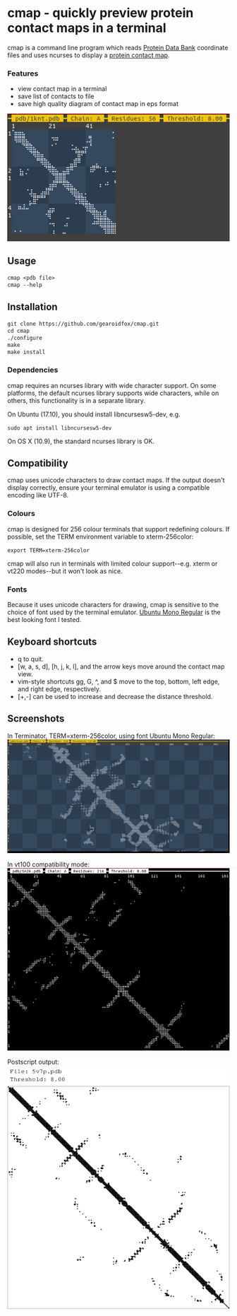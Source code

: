 # cmap - quickly preview protein contact maps in a terminal

cmap is a command line program which reads [Protein Data Bank](http://pdb101.rcsb.org/learn/guide-to-understanding-pdb-data/introduction) coordinate files and uses ncurses to display a [protein contact map](https://en.wikipedia.org/wiki/Protein_contact_map).

### Features

- view contact map in a terminal
- save list of contacts to file
- save high quality diagram of contact map in eps format

![Screenshot](screenshots/screenshot1.png?raw=true)

## Usage

    cmap <pdb file>
    cmap --help

## Installation

    git clone https://github.com/gearoidfox/cmap.git
    cd cmap
    ./configure
    make
    make install

### Dependencies

cmap requires an ncurses library with wide character support. On some platforms, the default ncurses library supports wide characters, while on others, this functionality is in a separate library.

On Ubuntu (17.10), you should install libncursesw5-dev, e.g.

    sudo apt install libncursesw5-dev

On OS X (10.9), the standard ncurses library is OK.

## Compatibility

cmap uses unicode characters to draw contact maps. If the output doesn't display correctly, ensure your terminal emulator is using a compatible encoding like UTF-8. 

### Colours

cmap is designed for 256 colour terminals that support redefining colours. If possible, set the TERM environment variable to xterm-256color:

    export TERM=xterm-256color

cmap will also run in terminals with limited colour support--e.g. xterm or vt220 modes--but it won't look as nice. 

### Fonts

Because it uses unicode characters for drawing, cmap is sensitive to the choice of font used by the terminal emulator. [Ubuntu Mono Regular](https://design.ubuntu.com/font/) is the best looking font I tested.

## Keyboard shortcuts

- q to quit.
- [w, a, s, d], [h, j, k, l], and the arrow keys move around the contact map view.
- vim-style shortcuts gg, G, ^, and $ move to the top, bottom, left edge, and right edge, respectively.
- [+,-] can be used to increase and decrease the distance threshold.

## Screenshots

In Terminator, TERM=xterm-256color, using font Ubuntu Mono Regular:
![Screenshot](screenshots/screenshot2.png?raw=true)

In vt100 compatibility mode:
![Screenshot](screenshots/screenshot3.png?raw=true)

Postscript output:
![Screenshot](screenshots/eps.png?raw=true)
